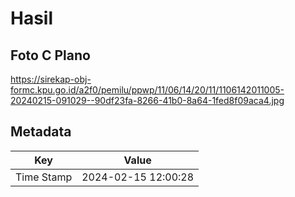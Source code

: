 # Hasil

## Foto C Plano

https://sirekap-obj-formc.kpu.go.id/a2f0/pemilu/ppwp/11/06/14/20/11/1106142011005-20240215-091029--90df23fa-8266-41b0-8a64-1fed8f09aca4.jpg


## Metadata

| Key        | Value               |
| ---------- | ------------------- |
| Time Stamp | 2024-02-15 12:00:28 |



